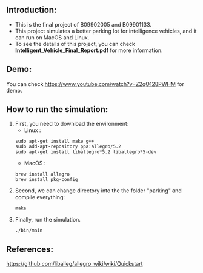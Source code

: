 ## Introduction:  
  * This is the final project of B09902005 and B09901133.
  * This project simulates a better parking lot for intelligence vehicles, and it can run on MacOS and Linux.
  * To see the details of this project, you can check **Intelligent_Vehicle_Final_Report.pdf** for more information.

## Demo:  
  You can check https://www.youtube.com/watch?v=Z2qO128PWHM for demo.

## How to run the simulation:  
1. First, you need to download the environment:
    - Linux : 
    ```
    sudo apt-get install make g++
    sudo add-apt-repository ppa:allegro/5.2
    sudo apt-get install liballegro*5.2 liballegro*5-dev 
    ```
    - MacOS : 
    ```
    brew install allegro
    brew install pkg-config
    ```
2. Second, we can change directory into the the folder "parking" and compile everything:
   ```
   make
   ```
3. Finally, run the simulation.
    ```
    ./bin/main
    ```

## References:  
  https://github.com/liballeg/allegro_wiki/wiki/Quickstart
